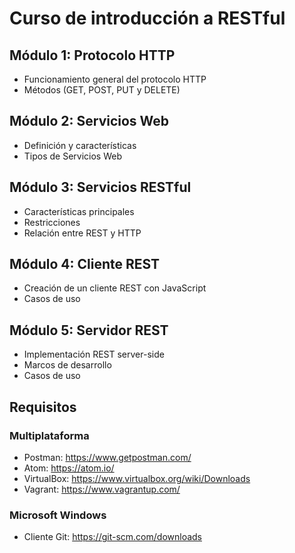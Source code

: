 # Curso de introducción a RESTful

## Módulo 1: Protocolo HTTP

* Funcionamiento general del protocolo HTTP
* Métodos (GET, POST, PUT y DELETE)

## Módulo 2: Servicios Web

* Definición y características
* Tipos de Servicios Web

## Módulo 3: Servicios RESTful

* Características principales
* Restricciones
* Relación entre REST y HTTP

## Módulo 4: Cliente REST

* Creación de un cliente REST con JavaScript
* Casos de uso

## Módulo 5: Servidor REST

* Implementación REST server-side
* Marcos de desarrollo
* Casos de uso

## Requisitos

### Multiplataforma

* Postman: https://www.getpostman.com/
* Atom: https://atom.io/
* VirtualBox: https://www.virtualbox.org/wiki/Downloads
* Vagrant: https://www.vagrantup.com/

### Microsoft Windows

* Cliente Git: https://git-scm.com/downloads
